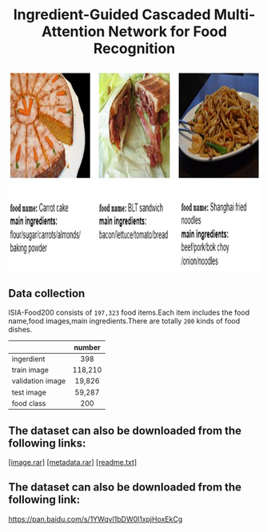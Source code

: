 # <p align="center"> Ingredient-Guided Cascaded Multi-Attention Network for Food Recognition</p>
<div align=center><img width="1000" height="400" src="example/example.jpg"/></div> 


## Data collection
ISIA-Food200 consists of `197,323` food items.Each item includes the food name,food images,main ingredients.There are totally `200` kinds of food dishes.

|         | number           |
| ------------- |:-------------:|
| ingerdient          |    398        |
| train image         |    118,210    |
| validation image    |    19,826     |
| test image          |    59,287     |
| food class          |    200        |


## The dataset can also be downloaded from the following links:
[[image.rar]](https://www.google.com/?hl=zh_tw)
[[metadata.rar]](https://www.google.com/?hl=zh_tw)
[[readme.txt]](https://www.google.com/?hl=zh_tw)

## The dataset can also be downloaded from the following link:
https://pan.baidu.com/s/1YWqvl1bDW0l1xpjHoxEkCg
